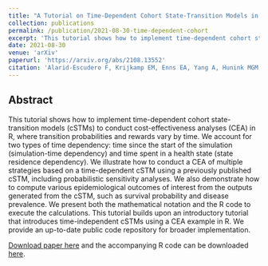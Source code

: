 ```yaml
---
title: "A Tutorial on Time-Dependent Cohort State-Transition Models in R using a Cost-Effectiveness Analysis Example"
collection: publications
permalink: /publication/2021-08-30-time-dependent-cohort
excerpt: 'This tutorial shows how to implement time-dependent cohort state-transition models (cSTMs) to conduct cost-effectiveness analyses (CEA) in R, where transition probabilities and rewards vary by time.'
date: 2021-08-30
venue: 'arXiv'
paperurl: 'https://arxiv.org/abs/2108.13552'
citation: 'Alarid-Escudero F, Krijkamp EM, Enns EA, Yang A, Hunink MGM, Pechlivanoglou P, Jalal H. A Tutorial on Time-Dependent Cohort State-Transition Models in R using a Cost-Effectiveness Analysis Example. arXiv:2108.13552v1. 2021:1-37.'
---
```


## Abstract
This tutorial shows how to implement time-dependent cohort state-transition models (cSTMs) to conduct cost-effectiveness analyses (CEA) in R, where transition probabilities and rewards vary by time. We account for two types of time dependency: time since the start of the simulation (simulation-time dependency) and time spent in a health state (state residence dependency). We illustrate how to conduct a CEA of multiple strategies based on a time-dependent cSTM using a previously published cSTM, including probabilistic sensitivity analyses. We also demonstrate how to compute various epidemiological outcomes of interest from the outputs generated from the cSTM, such as survival probability and disease prevalence. We present both the mathematical notation and the R code to execute the calculations. This tutorial builds upon an introductory tutorial that introduces time-independent cSTMs using a CEA example in R. We provide an up-to-date public code repository for broader implementation.

[Download paper here](https://arxiv.org/abs/2108.13552) and the accompanying R code can be downloaded [here](https://github.com/DARTH-git/cohort-modeling-tutorial-intro).